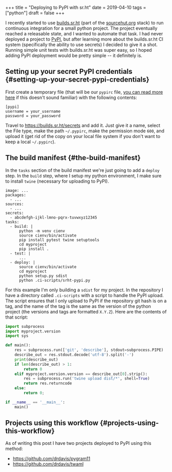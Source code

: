 +++
title = "Deploying to PyPI with sr.ht"
date = 2019-04-10
tags = ["python"]
draft = false
+++

I recently started to use [builds.sr.ht](https://builds.sr.ht) (part of the [sourcehut.org](https://sourcehut.org)
stack) to run continuous integration for a small python
project. The project eventually reached a releasable state, and I
wanted to automate that task. I had never deployed a project to
[PyPI](https://pypi.org/), but after learning more about the builds.sr.ht CI system
(specifically the ability to use secrets) I decided to give it a
shot. Running simple unit tests with builds.sr.ht was super easy,
so I hoped adding PyPI deployment would be pretty simple -- it
definitely is.


## Setting up your secret PyPI credentials {#setting-up-your-secret-pypi-credentials}

First create a temporary file (that will be our `pypirc` file,
[you
can read more here](https://packaging.python.org/guides/distributing-packages-using-setuptools/#uploading-your-project-to-pypi) if this doesn't sound familiar) with the
following contents:

```nil
[pypi]
username = your_username
password = your_password
```

Travel to <https://builds.sr.ht/secrets> and add it. Just give it a
name, select the File type, make the path `~/.pypirc`, make the
permission mode `600`, and upload it (get rid of the copy on your
local file system if you don't want to keep a local
`~/.pypirc`).


## The build manifest {#the-build-manifest}

In the `tasks` section of the build manifest we're just going to
add a `deploy` step. In the `build` step, where I setup my python
environment, I make sure to install `twine` (necessary for
uploading to PyPI).

```nil
image: ...
packages:
  - ...
sources:
  - ...
secrets:
  - abcdefgh-ijkl-lmno-pqrx-tuvwxyz12345
tasks:
  - build: |
      python -m venv cienv
      source cienv/bin/activate
      pip install pytest twine setuptools
      cd myproject
      pip install .
  - test: |
      ...
  - deploy: |
      source cienv/bin/activate
      cd myproject
      python setup.py sdist
      python .ci-scripts/srht-pypi.py
```

For this example I'm only building a `sdist` for my project. In
the repository I have a directory called `.ci-scripts` with a
script to handle the PyPI upload. The script ensures that I only
upload to PyPI if the repository git hash is on a tag, and the
name of the tag is the same as the version of the python project
(the versions and tags are formatted `X.Y.Z`). Here are the
contents of that script:

```python
import subprocess
import myproject.version
import sys

def main():
    res = subprocess.run(['git', 'describe'], stdout=subprocess.PIPE)
    describe_out = res.stdout.decode('utf-8').split('-')
    print(describe_out)
    if len(describe_out) > 1:
        return 0
    elif myproject.version.version == describe_out[0].strip():
        res = subprocess.run('twine upload dist/*', shell=True)
        return res.returncode
    else:
        return 0;

if __name__ == '__main__':
    main()
```


## Projects using this workflow {#projects-using-this-workflow}

As of writing this post I have two projects deployed to PyPI using this method:

-   <https://github.com/drdavis/pygram11>
-   <https://github.com/drdavis/twaml>
